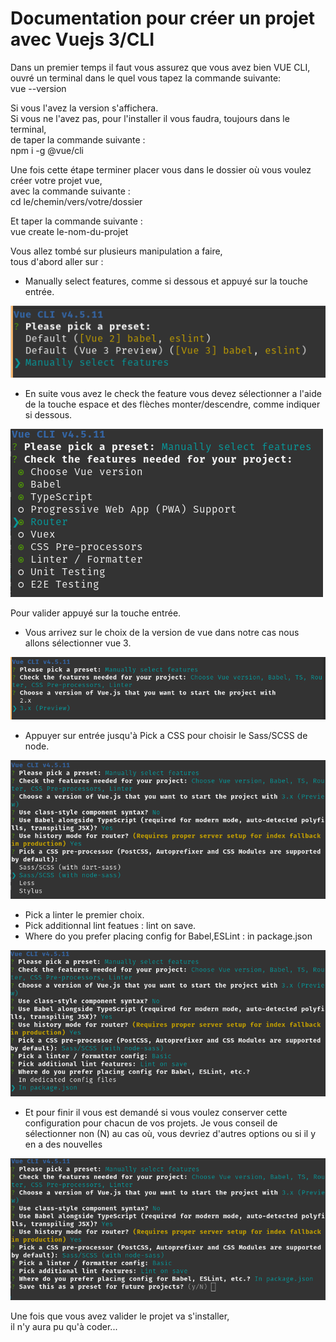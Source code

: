# Documentation pour créer un projet avec Vuejs 3/CLI

Dans un premier temps il faut vous assurez que vous avez bien VUE CLI,  
ouvré un terminal dans le quel vous tapez la commande suivante:  
vue --version

Si vous l'avez la version s'affichera.  
Si vous ne l'avez pas, pour l'installer il vous faudra, toujours dans le terminal,  
de taper la commande suivante :  
npm i -g @vue/cli

Une fois cette étape terminer placer vous dans le dossier où vous voulez créer votre projet vue,  
avec la commande suivante :  
cd le/chemin/vers/votre/dossier

Et taper la commande suivante :  
vue create le-nom-du-projet

Vous allez tombé sur plusieurs manipulation a faire,  
tous d'abord aller sur :

- Manually select features, comme si dessous et appuyé sur la touche entrée.

![Feature branch](images/vue3-1.png)

- En suite vous avez le check the feature vous devez sélectionner a l'aide de la touche espace et des flèches monter/descendre, comme indiquer si dessous.

![Feature branch](images/vue3-2.png)

Pour valider appuyé sur la touche entrée.

- Vous arrivez sur le choix de la version de vue dans notre cas nous allons sélectionner vue 3.

![Feature branch](images/vue3-3.png)

- Appuyer sur entrée jusqu'à Pick a CSS pour choisir le Sass/SCSS de node.

![Feature branch](images/vue3-4.png)

- Pick a linter le premier choix.
- Pick additionnal lint featues : lint on save.
- Where do you prefer placing config for Babel,ESLint : in package.json

![Feature branch](images/vue3-5.png)

- Et pour finir il vous est demandé si vous voulez conserver cette configuration pour chacun de vos projets. Je vous conseil de sélectionner non (N) au cas où, vous devriez d'autres options ou si il y en a des nouvelles

![Feature branch](images/vue3-6.png)

Une fois que vous avez valider le projet va s'installer,  
il n'y aura pu qu'à coder...
